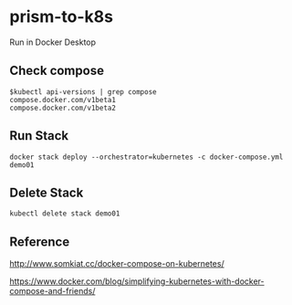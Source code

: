 # prism-to-k8s
Run in Docker Desktop

## Check compose
```
$kubectl api-versions | grep compose
compose.docker.com/v1beta1
compose.docker.com/v1beta2
```

## Run Stack
```
docker stack deploy --orchestrator=kubernetes -c docker-compose.yml demo01
```

## Delete Stack
```
kubectl delete stack demo01
```

## Reference
http://www.somkiat.cc/docker-compose-on-kubernetes/

https://www.docker.com/blog/simplifying-kubernetes-with-docker-compose-and-friends/